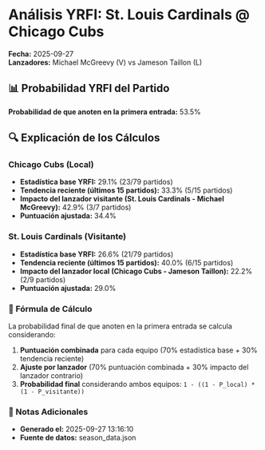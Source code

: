 # Análisis YRFI: St. Louis Cardinals @ Chicago Cubs

**Fecha:** 2025-09-27  
**Lanzadores:** Michael McGreevy (V) vs Jameson Taillon (L)

## 📊 Probabilidad YRFI del Partido

**Probabilidad de que anoten en la primera entrada:** 53.5%

## 🔍 Explicación de los Cálculos

### Chicago Cubs (Local)
- **Estadística base YRFI:** 29.1% (23/79 partidos)
- **Tendencia reciente (últimos 15 partidos):** 33.3% (5/15 partidos)
- **Impacto del lanzador visitante (St. Louis Cardinals - Michael McGreevy):** 42.9% (3/7 partidos)
- **Puntuación ajustada:** 34.4%

### St. Louis Cardinals (Visitante)
- **Estadística base YRFI:** 26.6% (21/79 partidos)
- **Tendencia reciente (últimos 15 partidos):** 40.0% (6/15 partidos)
- **Impacto del lanzador local (Chicago Cubs - Jameson Taillon):** 22.2% (2/9 partidos)
- **Puntuación ajustada:** 29.0%

### 📝 Fórmula de Cálculo

La probabilidad final de que anoten en la primera entrada se calcula considerando:
1. **Puntuación combinada** para cada equipo (70% estadística base + 30% tendencia reciente)
2. **Ajuste por lanzador** (70% puntuación combinada + 30% impacto del lanzador contrario)
3. **Probabilidad final** considerando ambos equipos: `1 - ((1 - P_local) * (1 - P_visitante))`

### 📌 Notas Adicionales

- **Generado el:** 2025-09-27 13:16:10
- **Fuente de datos:** season_data.json
